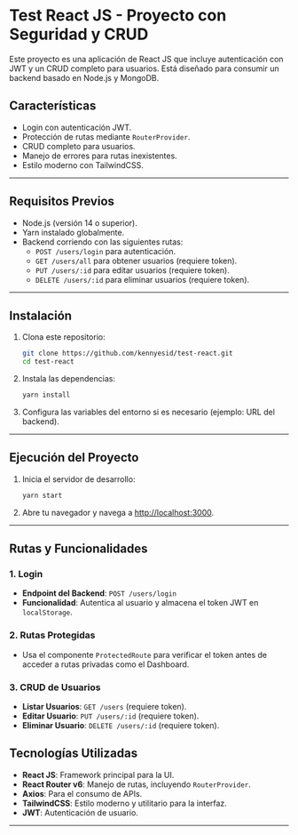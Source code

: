 
# Test React JS - Proyecto con Seguridad y CRUD

Este proyecto es una aplicación de React JS que incluye autenticación con JWT y un CRUD completo para usuarios. Está diseñado para consumir un backend basado en Node.js y MongoDB.

## **Características**
- Login con autenticación JWT.
- Protección de rutas mediante `RouterProvider`.
- CRUD completo para usuarios.
- Manejo de errores para rutas inexistentes.
- Estilo moderno con TailwindCSS.

---

## **Requisitos Previos**
- Node.js (versión 14 o superior).
- Yarn instalado globalmente.
- Backend corriendo con las siguientes rutas:
  - `POST /users/login` para autenticación.
  - `GET /users/all` para obtener usuarios (requiere token).
  - `PUT /users/:id` para editar usuarios (requiere token).
  - `DELETE /users/:id` para eliminar usuarios (requiere token).

---

## **Instalación**

1. Clona este repositorio:
   ```bash
   git clone https://github.com/kennyesid/test-react.git
   cd test-react
   ```

2. Instala las dependencias:
   ```bash
   yarn install
   ```

3. Configura las variables del entorno si es necesario (ejemplo: URL del backend).

---

## **Ejecución del Proyecto**

1. Inicia el servidor de desarrollo:
   ```bash
   yarn start
   ```

2. Abre tu navegador y navega a [http://localhost:3000](http://localhost:3000).

---

## **Rutas y Funcionalidades**

### **1. Login**
- **Endpoint del Backend**: `POST /users/login`
- **Funcionalidad**: Autentica al usuario y almacena el token JWT en `localStorage`.

### **2. Rutas Protegidas**
- Usa el componente `ProtectedRoute` para verificar el token antes de acceder a rutas privadas como el Dashboard.

### **3. CRUD de Usuarios**
- **Listar Usuarios**: `GET /users` (requiere token).
- **Editar Usuario**: `PUT /users/:id` (requiere token).
- **Eliminar Usuario**: `DELETE /users/:id` (requiere token).

## **Tecnologías Utilizadas**

- **React JS**: Framework principal para la UI.
- **React Router v6**: Manejo de rutas, incluyendo `RouterProvider`.
- **Axios**: Para el consumo de APIs.
- **TailwindCSS**: Estilo moderno y utilitario para la interfaz.
- **JWT**: Autenticación de usuario.

---
